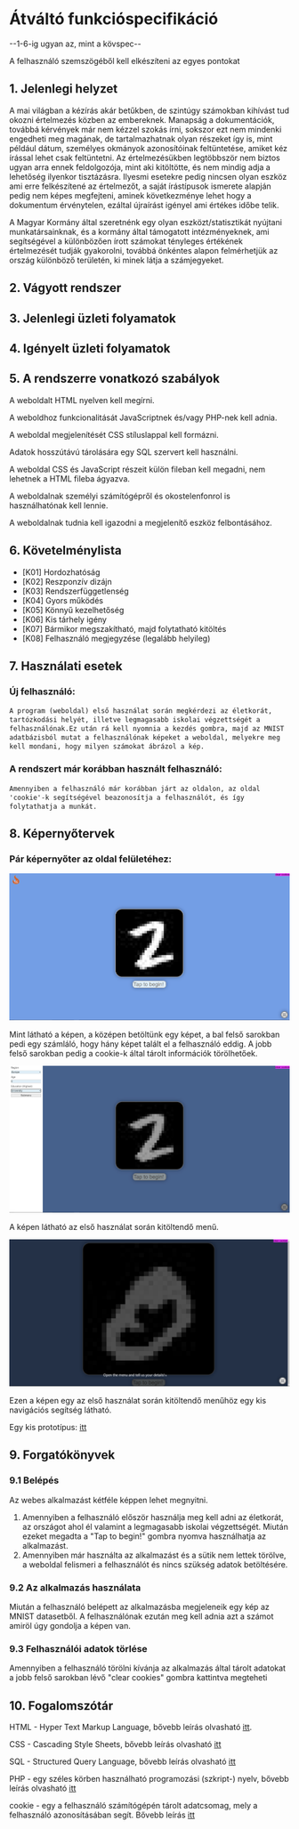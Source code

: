 # Átváltó funkcióspecifikáció

--1-6-ig ugyan az, mint a kövspec--

A felhasználó szemszögéből kell elkészíteni az egyes pontokat

## 1. Jelenlegi helyzet

A mai világban a kézírás akár betűkben, de szintúgy számokban kihívást tud okozni értelmezés közben az embereknek. 
Manapság a dokumentációk, továbbá kérvények már nem kézzel szokás írni, sokszor ezt nem mindenki engedheti meg magának, 
de tartalmazhatnak olyan részeket így is, mint például dátum, személyes okmányok azonosítóinak feltüntetése, amiket kéz írással lehet csak feltüntetni. 
Az értelmezésükben legtöbbször nem biztos ugyan arra ennek feldolgozója, mint aki kitöltötte, és nem mindig adja a lehetőség ilyenkor tisztázásra. 
Ilyesmi esetekre pedig nincsen olyan eszköz ami erre felkészítené az értelmezőt, a saját írástípusok ismerete alapján pedig nem képes megfejteni, aminek következménye lehet hogy a dokumentum érvénytelen, ezáltal újraírást igényel ami értékes időbe telik. 

A Magyar Kormány által szeretnénk egy olyan eszközt/statisztikát nyújtani munkatársainknak, és a kormány által támogatott intézményeknek, ami segítségével a különbözően írott számokat tényleges értékének értelmezését tudják gyakorolni, továbbá önkéntes alapon felmérhetjük az ország különböző területén, ki minek látja a számjegyeket.

## 2. Vágyott rendszer






## 3. Jelenlegi üzleti folyamatok







## 4. Igényelt üzleti folyamatok






## 5. A rendszerre vonatkozó szabályok

A weboldalt HTML nyelven kell megírni.

A weboldhoz funkcionalitását JavaScriptnek és/vagy PHP-nek kell adnia.

A weboldal megjelenítését CSS stíluslappal kell formázni.

Adatok hosszútávú tárolására egy SQL szervert kell használni.

A weboldal CSS és JavaScript részeit külön fileban kell megadni, nem lehetnek a HTML fileba ágyazva.

A weboldalnak személyi számítógépről és okostelenfonrol is használhatónak kell lennie.

A weboldalnak tudnia kell igazodni a megjelenítő eszköz felbontásához.

## 6. Követelménylista

* [K01] Hordozhatóság
* [K02] Reszponzív dizájn
* [K03] Rendszerfüggetlenség
* [K04] Gyors működés
* [K05] Könnyű kezelhetőség
* [K06] Kis tárhely igény
* [K07] Bármikor megszakítható, majd folytatható kitöltés
* [K08] Felhasználó megjegyzése (legalább helyileg)



## 7. Használati esetek

### Új felhasználó:

    A program (weboldal) első használat során megkérdezi az életkorát, tartózkodási helyét, illetve legmagasabb iskolai végzettségét a felhasználónak.Ez után rá kell nyomnia a kezdés gombra, majd az MNIST adatbázisból mutat a felhasználónak képeket a weboldal, melyekre meg kell mondani, hogy milyen számokat ábrázol a kép.


### A rendszert már korábban használt felhasználó:
    Amennyiben a felhasználó már korábban járt az oldalon, az oldal 'cookie'-k segítségével beazonosítja a felhasználót, és így folytathatja a munkát.




## 8. Képernyőtervek

### Pár képernyőter az oldal felületéhez:

![Képernyőterv](/images/képernyőterv1.png)

Mint látható a képen, a középen betöltünk egy képet, a bal felső sarokban pedi egy számláló, hogy hány képet talált el a felhasználó eddig. A jobb felső sarokban pedig a cookie-k által tárolt információk törölhetőek.

![Képernyőterv](/images/képernyőterv2.png)

A képen látható az első használat során kitöltendő menű.

![Képernyőterv](/images/képernyőterv3.png)

Ezen a képen egy az első használat során kitöltendő menűhöz egy kis navigációs segítség látható.

Egy kis prototípus: [itt](https://vikt0r.eu/mnist/)


## 9. Forgatókönyvek


### 9.1 Belépés
Az webes alkalmazást kétféle képpen lehet megnyitni. 
1. Amennyiben a felhasználó először használja meg kell adni az életkorát, az országot ahol él valamint a legmagasabb iskolai végzettségét. Miután ezeket megadta a "Tap to begin!" gombra nyomva használhatja az alkalmazást.
2. Amennyiben már használta az alkalmazást és a sütik nem lettek törölve, a weboldal felismeri a felhasználót és nincs szükség adatok betöltésére.

### 9.2 Az alkalmazás használata
Miután a felhasználó belépett az alkalmazásba megjeleneik egy kép az MNIST datasetből. A felhasználónak ezután meg kell adnia azt a számot amiröl úgy gondolja a képen van.

### 9.3 Felhasználói adatok törlése
Amennyiben a felhasználó törölni kívánja az alkalmazás által tárolt adatokat a jobb felső sarokban lévő "clear cookies" gombra kattintva megteheti

## 10. Fogalomszótár

HTML - Hyper Text Markup Language, bővebb leírás olvasható [itt](https://en.wikipedia.org/wiki/HTML).

CSS - Cascading Style Sheets, bővebb leírás olvasható [itt](https://en.wikipedia.org/wiki/CSS)

SQL - Structured Query Language, bővebb leírás olvasható [itt](https://en.wikipedia.org/wiki/SQL)

PHP - egy széles körben használható programozási (szkript-) nyelv, bővebb leírás olvasható [itt](https://en.wikipedia.org/wiki/PHP)

cookie - egy a felhasználó számítógépén tárolt adatcsomag, mely a felhasználó azonosításában segít. Bővebb leírás [itt](https://en.wikipedia.org/wiki/HTTP_cookie)